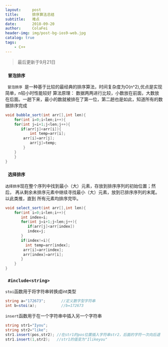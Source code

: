 ```yaml
---
layout:     post
title:      排序算法总结
subtitle:   难点
date:       2018-09-20
author:     ColaFei
header-img: img/post-bg-ios9-web.jpg
catalog: true
tags:
    - C++
---
```


>最后更新于9月21日

### ```  冒泡排序  ```
```  冒泡排序  ```是一种基于比较的最经典的排序算法，时间复杂度为O(n^2),优点是实现简单，n较小时性能较好
算法原理：
    数据两两进行比较，小数放在前面，大数放在后面。一趟下来，最小的数就被排在了第一位，第二趟也是如此，知道所有的数据排序完成

```c#
void bubble_sort(int arr[],int len){
    for(int i=0;i<len;i++){
	for(int j=i+1;j<len;j++){
	   if(arr[j]<arr[i]){
	       int temp=arr[i];
		arr[i]=arr[j];
	       arr[j]=temp;
	    }
	}
    }
}
```

### ```  选择排序  ```
     
``` 选择排序 ```现在整个序列中找到最小（大）元素，存放到排序序列的初始位置；然后，
再从剩余未排序元素中继续寻找最小（大）元素，放到已排序序列的末尾。以此类推，直到
所有元素均排序完毕。
	
```c#	
void select_sort(int arr[],int len){
    for(int i=0;i<len;i++){
	   int index=i;
	   for(int j=i+1;j<len;j++){
	      if(arr[j]<arr[index])
		  index=j;
	   }
	   if(index!=i){
	     int temp=arr[index];
	    arr[i]=arr[index];
	    arr[index]=arr[i];
	   }
	}
}
```
	
### ```  #include<string>  ```

``` stoi ```函数用于将字符串转换成int类型

```c#	
string a="172673";       //定义数字型字符串
int b=stoi(a);           //b=172673

```

``` insert ```函数用于在一个字符串中插入另一个字符串

```c#
string str1="Iyou";
string str2="like";
str1.insert(pos,str2); //在str1的pos位置插入字符串str2，后面的字符一次向后退
str1.insert(1,str2);   //str1的值变为"Ilikeyou"

```

	
